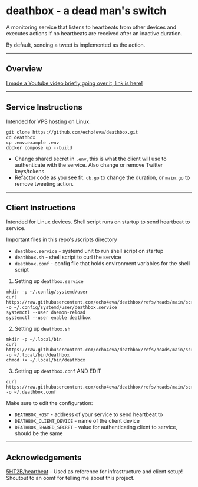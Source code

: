 # deathbox - a dead man's switch

A monitoring service that listens to heartbeats from other devices and executes actions if no heartbeats are received after an inactive duration.

By default, sending a tweet is implemented as the action.

---

## Overview

[I made a Youtube video briefly going over it, link is here!](https://youtu.be/bqxi47tGdRE)

---

## Service Instructions

Intended for VPS hosting on Linux.

```shell
git clone https://github.com/echo4eva/deathbox.git
cd deathbox
cp .env.example .env
docker compose up --build
```

- Change shared secret in `.env`, this is what the client will use to authenticate with the service. Also change or remove Twitter keys/tokens.
- Refactor code as you see fit. `db.go` to change the duration, or `main.go` to remove tweeting action.

---

## Client Instructions

Intended for Linux devices. Shell script runs on startup to send heartbeat to service.

Important files in this repo's /scripts directory
- `deathbox.service` - systemd unit to run shell script on startup
- `deathbox.sh` - shell script to curl the service
- `deathbox.conf` - config file that holds environment variables for the shell script


1. Setting up `deathbox.service`
```shell
mkdir -p ~/.config/systemd/user
curl https://raw.githubusercontent.com/echo4eva/deathbox/refs/heads/main/scripts/deathbox.service -o ~/.config/systemd/user/deathbox.service
systemctl --user daemon-reload
systemctl --user enable deathbox
```

2. Setting up `deathbox.sh`
```shell
mkdir -p ~/.local/bin
curl https://raw.githubusercontent.com/echo4eva/deathbox/refs/heads/main/scripts/deathbox.sh -o ~/.local/bin/deathbox
chmod +x ~/.local/bin/deathbox
```

3. Setting up `deathbox.conf` AND EDIT
```shell
curl https://raw.githubusercontent.com/echo4eva/deathbox/refs/heads/main/scripts/.deathbox.conf -o ~/.deathbox.conf
```

Make sure to edit the configuration:
- `DEATHBOX_HOST` - address of your service to send heartbeat to
- `DEATHBOX_CLIENT_DEVICE` - name of the client device
- `DEATHBOX_SHARED_SECRET` - value for authenticating client to service, should be the same

---

## Acknowledgements

[5HT2B/heartbeat](https://github.com/5HT2B/heartbeat) - Used as reference for infrastructure and client setup! Shoutout to an oomf for telling me about this project.
